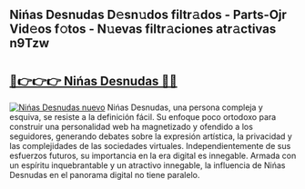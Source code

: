 ## Nińas Desnudas D𝚎sn𝚞dos filtr𝚊dos - Parts-Ojr Vid𝚎os f𝚘tos - N𝚞evas filtr𝚊ciones atr𝚊ctivas n9Tzw

# <h2><a href="http://mb4h0wk.tromn.icu/?c=Ni%c5%84as+Desnudas">🔗👉👉👉 Nińas Desnudas 🔗🔗</a></h2>

[![Nińas Desnudas nuevo](https://i.imgur.com/pEAQMta.gif)](http://mb4h0wk.tromn.icu/?c=Ni%c5%84as+Desnudas)
Nińas Desnudas, una persona compleja y esquiva, se resiste a la definición fácil. Su enfoque poco ortodoxo para construir una personalidad web ha magnetizado y ofendido a los seguidores, generando debates sobre la expresión artística, la privacidad y las complejidades de las sociedades virtuales. Independientemente de sus esfuerzos futuros, su importancia en la era digital es innegable. Armada con un espíritu inquebrantable y un atractivo innegable, la influencia de Nińas Desnudas en el panorama digital no tiene paralelo.
